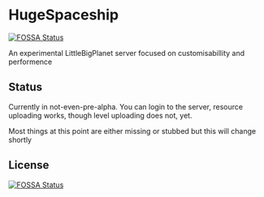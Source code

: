 # HugeSpaceship
[![FOSSA Status](https://app.fossa.com/api/projects/git%2Bgithub.com%2FZaprit%2FHugeSpaceship.svg?type=shield)](https://app.fossa.com/projects/git%2Bgithub.com%2FZaprit%2FHugeSpaceship?ref=badge_shield)


An experimental LittleBigPlanet server focused on customisabillity and performence

## Status
Currently in not-even-pre-alpha. You can login to the server, resource uploading works, though level uploading does not, yet.

Most things at this point are either missing or stubbed but this will change shortly


## License
[![FOSSA Status](https://app.fossa.com/api/projects/git%2Bgithub.com%2FZaprit%2FHugeSpaceship.svg?type=large)](https://app.fossa.com/projects/git%2Bgithub.com%2FZaprit%2FHugeSpaceship?ref=badge_large)